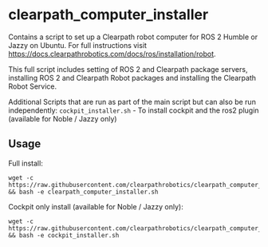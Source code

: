 # clearpath_computer_installer

Contains a script to set up a Clearpath robot computer for ROS 2 Humble or Jazzy on Ubuntu. For full instructions visit https://docs.clearpathrobotics.com/docs/ros/installation/robot.

This full script includes setting of ROS 2 and Clearpath package servers, installing ROS 2 and Clearpath Robot packages and installing the Clearpath Robot Service.

Additional Scripts that are run as part of the main script but can also be run independently:
`cockpit_installer.sh` - To install cockpit and the ros2 plugin (available for Noble / Jazzy only)

## Usage

Full install:
```
wget -c https://raw.githubusercontent.com/clearpathrobotics/clearpath_computer_installer/main/clearpath_computer_installer.sh && bash -e clearpath_computer_installer.sh
```

Cockpit only install (available for Noble / Jazzy only):
```
wget -c https://raw.githubusercontent.com/clearpathrobotics/clearpath_computer_installer/main/cockpit_installer.sh && bash -e cockpit_installer.sh
```